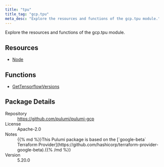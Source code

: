 ```yaml
---
title: "tpu"
title_tag: "gcp.tpu"
meta_desc: "Explore the resources and functions of the gcp.tpu module."
---
```


<!-- WARNING: this file was generated by Pulumi Docs Generator. -->
<!-- Do not edit by hand unless you're certain you know what you are doing! -->

Explore the resources and functions of the gcp.tpu module.

<h2 id="resources">Resources</h2>
<ul class="api">
    <li><a href="node" title="Node"><span class="symbol resource"></span>Node</a></li>
</ul>

<h2 id="functions">Functions</h2>
<ul class="api">
    <li><a href="gettensorflowversions" title="GetTensorflowVersions"><span class="symbol function"></span>GetTensorflowVersions</a></li>
</ul>

<h2 id="package-details">Package Details</h2>
<dl class="package-details">
	<dt>Repository</dt>
	<dd><a href="https://github.com/pulumi/pulumi-gcp">https://github.com/pulumi/pulumi-gcp</a></dd>
	<dt>License</dt>
	<dd>Apache-2.0</dd>
	<dt>Notes</dt>
	<dd>{{% md %}}This Pulumi package is based on the [`google-beta` Terraform Provider](https://github.com/hashicorp/terraform-provider-google-beta).{{% /md %}}</dd>
	<dt>Version</dt>
	<dd>5.20.0</dd>
</dl>


